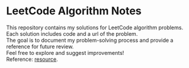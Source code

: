 # LeetCode Algorithm Notes

This repository contains my solutions for LeetCode algorithm problems. Each solution includes code and a url of the problem.    
The goal is to document my problem-solving process and provide a reference for future review.    
Feel free to explore and suggest improvements!    
Reference: [resource](https://labuladong.online/algo/home/).
